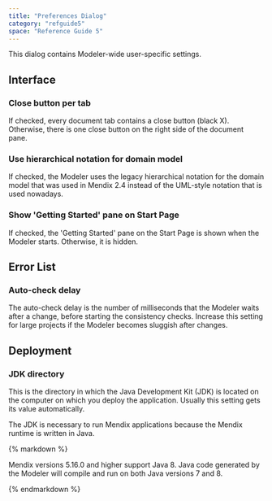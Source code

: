 ```yaml
---
title: "Preferences Dialog"
category: "refguide5"
space: "Reference Guide 5"
---
```

This dialog contains Modeler-wide user-specific settings.

## Interface

### Close button per tab

If checked, every document tab contains a close button (black X). Otherwise, there is one close button on the right side of the document pane.

### Use hierarchical notation for domain model

If checked, the Modeler uses the legacy hierarchical notation for the domain model that was used in Mendix 2.4 instead of the UML-style notation that is used nowadays.

### Show 'Getting Started' pane on Start Page

If checked, the 'Getting Started' pane on the Start Page is shown when the Modeler starts. Otherwise, it is hidden.

## Error List

### Auto-check delay

The auto-check delay is the number of milliseconds that the Modeler waits after a change, before starting the consistency checks. Increase this setting for large projects if the Modeler becomes sluggish after changes.

## Deployment

### JDK directory

This is the directory in which the Java Development Kit (JDK) is located on the computer on which you deploy the application. Usually this setting gets its value automatically.

The JDK is necessary to run Mendix applications because the Mendix runtime is written in Java.

<div class="alert alert-info">{% markdown %}

Mendix versions 5.16.0 and higher support Java 8\. Java code generated by the Modeler will compile and run on both Java versions 7 and 8.

{% endmarkdown %}</div>